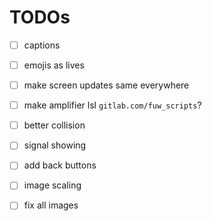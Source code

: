 # TODOs
* [ ] captions
* [ ] emojis as lives

* [ ] make screen updates same everywhere
* [ ] make amplifier lsl `gitlab.com/fuw_scripts`?
* [ ] better collision
* [ ] signal showing

* [ ] add back buttons

* [ ] image scaling
* [ ] fix all images